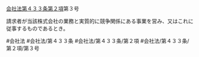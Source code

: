 [会社法第４３３条第２項](会社法＿＿＿＿第４３３条第２項)第３号

請求者が当該株式会社の業務と実質的に競争関係にある事業を営み、又はこれに従事するものであるとき。


#会社法
#会社法/第４３３条
#会社法/第４３３条/第２項
#会社法/第４３３条/第２項/第３号
